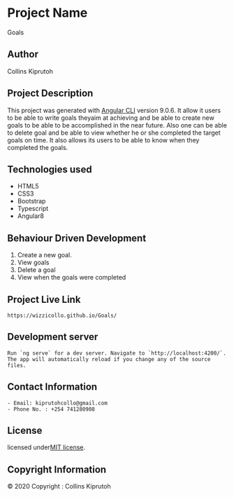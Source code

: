 
# Project Name
Goals

## Author
Collins Kiprutoh

## Project Description

This project was generated with [Angular CLI](https://github.com/angular/angular-cli) version 9.0.6. It allow it users to be able to write goals theyaim at achieving and be able to create new goals to be able to be accomplished in the near future. Also one can be able to delete goal and be able to view whether he or she completed the target goals on time. It also allows its users to be able to know when they completed the goals.

## Technologies used
 - HTML5
 - CSS3
 - Bootstrap
 - Typescript
 - Angular8

 ## Behaviour Driven Development
  1. Create a new goal.
  2. View goals
  3. Delete a goal
  4. View when the goals were completed

 ## Project Live Link
    https://wizzicollo.github.io/Goals/

 ## Development server

    Run `ng serve` for a dev server. Navigate to `http://localhost:4200/`. The app will automatically reload if you change any of the source files.

 ## Contact Information
    - Email: kiprutohcollo@gmail.com
    - Phone No. : +254 741280908

 ## License 
  licensed under[MIT license](license).

 ## Copyright Information
   © 2020 Copyright : Collins Kiprutoh







